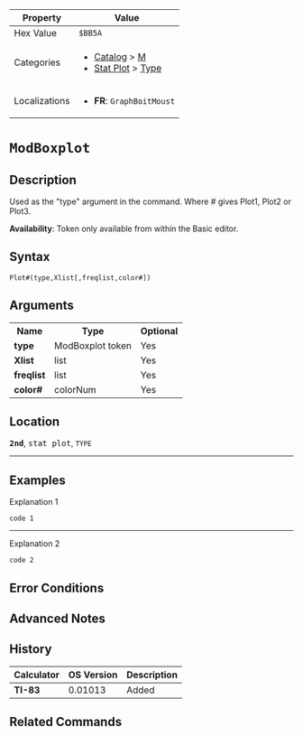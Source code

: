| Property      | Value |
|---------------|-------|
| Hex Value     | `$BB5A`|
| Categories    | <ul><li>[Catalog](<../categories/Catalog.md>) > [M](<../categories/Catalog.md#M>)</li><li>[Stat Plot](<../categories/Stat Plot.md>) > [Type](<../categories/Stat Plot.md#Type>)</li></ul> |
| Localizations | <ul><li><b>FR</b>: `GraphBoitMoust`</li></ul> |

# `ModBoxplot`

## Description
Used as the "type" argument in the command.
Where # gives Plot1, Plot2 or Plot3.


<b>Availability</b>: Token only available from within the Basic editor.

## Syntax
`Plot#(type,Xlist[,freqlist,color#])`

## Arguments
<table>
<tr><th>Name</th><th>Type</th><th>Optional</th></tr>

<tr><td><b>type</b></td><td>ModBoxplot token</td><td>Yes</td></tr>

<tr><td><b>Xlist</b></td><td>list</td><td>Yes</td></tr>

<tr><td><b>freqlist</b></td><td>list</td><td>Yes</td></tr>

<tr><td><b>color#</b></td><td>colorNum</td><td>Yes</td></tr>

</table>

## Location
<tt><kbd><b>2nd</b></kbd></tt>, <kbd>stat plot</kbd>, `TYPE`
<hr>

## Examples

Explanation 1
```ti-basic
code 1
```
---
Explanation 2
```ti-basic
code 2
```

## Error Conditions


## Advanced Notes


## History
| Calculator | OS Version | Description |
|------------|------------|-------------|
| <b>TI-83</b> | 0.01013 | Added |

## Related Commands

